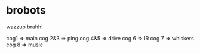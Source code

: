brobots
=======

wazzup brahh!

cog1    => main
cog 2&3 => ping
cog 4&5 => drive
cog 6   => IR
cog 7   => whiskers
cog 8   => music
